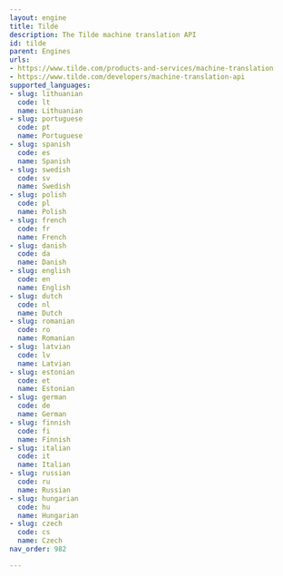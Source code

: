 ```yaml
---
layout: engine
title: Tilde
description: The Tilde machine translation API
id: tilde
parent: Engines
urls:
- https://www.tilde.com/products-and-services/machine-translation
- https://www.tilde.com/developers/machine-translation-api
supported_languages:
- slug: lithuanian
  code: lt
  name: Lithuanian
- slug: portuguese
  code: pt
  name: Portuguese
- slug: spanish
  code: es
  name: Spanish
- slug: swedish
  code: sv
  name: Swedish
- slug: polish
  code: pl
  name: Polish
- slug: french
  code: fr
  name: French
- slug: danish
  code: da
  name: Danish
- slug: english
  code: en
  name: English
- slug: dutch
  code: nl
  name: Dutch
- slug: romanian
  code: ro
  name: Romanian
- slug: latvian
  code: lv
  name: Latvian
- slug: estonian
  code: et
  name: Estonian
- slug: german
  code: de
  name: German
- slug: finnish
  code: fi
  name: Finnish
- slug: italian
  code: it
  name: Italian
- slug: russian
  code: ru
  name: Russian
- slug: hungarian
  code: hu
  name: Hungarian
- slug: czech
  code: cs
  name: Czech
nav_order: 982

---
```



